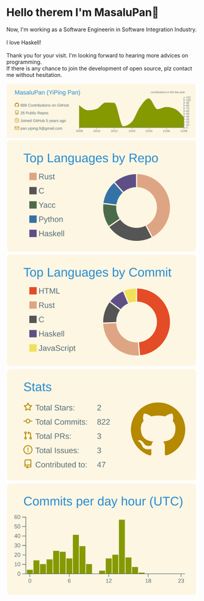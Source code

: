 # Hello therem I'm MasaluPan👋

Now, I'm working as a Software Engineerin in Software Integration Industry.
<br>
<br>I love Haskell!
<br>
<br>Thank you for your visit. I'm looking forward to hearing more advices on programming.
<br>If there is any chance to join the development of open source, plz contact me without hesitation.

![](https://raw.githubusercontent.com/MasaluPan/MasaluPan/master/profile-summary-card-output/solarized/0-profile-details.svg)
![](https://raw.githubusercontent.com/MasaluPan/MasaluPan/master/profile-summary-card-output/solarized/1-repos-per-language.svg)
![](https://raw.githubusercontent.com/MasaluPan/MasaluPan/master/profile-summary-card-output/solarized/2-most-commit-language.svg)
![](https://raw.githubusercontent.com/MasaluPan/MasaluPan/master/profile-summary-card-output/solarized/3-stats.svg)
![](https://raw.githubusercontent.com/MasaluPan/MasaluPan/master/profile-summary-card-output/solarized/4-productive-time.svg)



